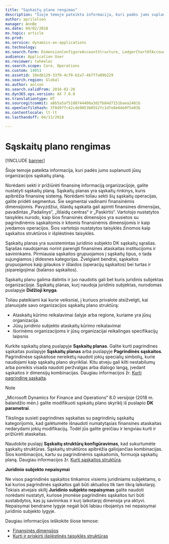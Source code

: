 ```yaml
---
title: "Sąskaitų plano rengimas"
description: "Šioje temoje pateikta informacija, kuri padės jums suplanuoti jūsų organizacijos sąskaitų planą."
author: aprilolson
manager: AnnBe
ms.date: 04/02/2018
ms.topic: article
ms.prod: 
ms.service: dynamics-ax-applications
ms.technology: 
ms.search.form: DimensionConfigureAccountStructure, LedgerChartOfAccounts
audience: Application User
ms.reviewer: twheeloc
ms.search.scope: Core, Operations
ms.custom: 14051
ms.assetid: 10edb129-33f0-4cf9-b2a7-4b7ffa09b229
ms.search.region: Global
ms.author: aolson
ms.search.validFrom: 2016-02-28
ms.dyn365.ops.version: AX 7.0.0
ms.translationtype: HT
ms.sourcegitcommit: a8b5a5af5108744406a3d2fb84d7151baea2481b
ms.openlocfilehash: 3f8d97fc42cde9053b0552fc1dfe8e6de0f5e03b
ms.contentlocale: lt-lt
ms.lasthandoff: 04/13/2018

---
```


# <a name="plan-your-chart-of-accounts"></a>Sąskaitų plano rengimas

[!INCLUDE [banner](../includes/banner.md)]

Šioje temoje pateikta informacija, kuri padės jums suplanuoti jūsų organizacijos sąskaitų planą.

Norėdami sekti ir prižiūrėti finansinę informaciją organizacijoje, galite nustatyti sąskaitų planą. Sąskaitų planas yra sąskaitų rinkinys, kuris apibrėžia finansinę sistemą. Norėdami toliau sekti šių sąskaitų operacijas, galite pridėti segmentus. Šie segmentai vadinami finansinėmis dimensijomis. Pavyzdžiui, išlaidų sąskaita gali apimti finansines dimensijas, pavadintas „Padalinys“, „Išlaidų centras“ ir „Paskirtis“. Vartotojo nustatytos taisyklės nurodo, kaip šios finansinės dimensijos yra susietos su pagrindinėmis sąskaitomis ir kitomis finansinėmis dimensijomis ir kaip įvedamos operacijos. Šios vartotojo nustatytos taisyklės žinomos kaip sąskaitos struktūros ir išplėstinės taisyklės.

Sąskaitų planas yra susistemintas juridinio subjekto DK sąskaitų sąrašas. Sąrašas naudojamas norint parengti finansines ataskaitas institucijoms ir savininkams. Pirmiausia sąskaitos grupuojamos į sąskaitų tipus, o tada sujungiamos į didesnes kategorijas. Žvelgiant bendrai, sąskaitos grupuojamos kaip įplaukos ir išlaidos (operacijų sąskaitos) bei turtas ir įsipareigojimai (balanso sąskaitos).

Sąskaitų planu galima dalintis ir juo naudotis gali bet kuris juridinis subjektas organizacijoje. Sąskaitų planas, kurį naudoja juridinis subjektas, nurodomas puslapyje **Didžioji knyga**.

Toliau pateikiami kai kurie veiksniai, į kuriuos privalote atsižvelgti, kai planuojate savo organizacijos sąskaitų plano struktūrą:

- Ataskaitų kūrimo reikalavimai šalyje arba regione, kuriame yra jūsų organizacija.
- Jūsų juridinio subjekto ataskaitų kūrimo reikalavimai
- Išorinėms organizacijoms ir jūsų organizacijai reikalingas specifikacijų laipsnis

Kurkite sąskaitų planą puslapyje **Sąskaitų planas**. Galite kurti pagrindines sąskaitas puslapyje **Sąskaitų planas** arba puslapyje **Pagrindinės sąskaitos**. Pagrindinėse sąskaitose nereikėtų naudoti jokių specialių simbolių, kurie naudojami kaip sąskaitų plano skyrikliai. Kitu atveju gali kilti nestabilumų arba poreikis visada naudoti peržvalgas arba dialogo langą, įvedant sąskaitos ir dimensijų kombinacijas. Daugiau informacijos žr. [Kurti pagrindinę sąskaitą](tasks/create-main-account.md).

> [!NOTE]
> „Microsoft Dynamics for Finance and Operations“ 8.0 versijoje (2018 m. balandžio mėn.) galite modifikuoti sąskaitų plano skyriklį iš puslapio **DK parametrai**.

Tikslinga susieti pagrindines sąskaitas su pagrindinių sąskaitų kategorijomis, kad galėtumėte išnaudoti numatytąsias finansines ataskaitas nedarydami jokių modifikacijų. Todėl jūs galite greičiau ir lengviau kurti ir prižiūrėti ataskaitas.

Naudokite puslapį **Sąskaitų struktūrų konfigūravimas**, kad sukurtumėte sąskaitų struktūras. Sąskaitų struktūros apibrėžia galiojančias kombinacijas. Šios kombinacijos, kartu su pagrindinėmis sąskaitomis, formuoja sąskaitų planą. Daugiau informacijos žr. [Kurti sąskaitos struktūrą](tasks/create-account-structures.md).

**Juridinio subjekto nepaisymai**

Ne visos pagrindinės sąskaitos tinkamos visiems juridiniams subjektams, o kai kurios pagrindinės sąskaitos gali būti aktualios tik tam tikrą laikotarpį. Tokiais atvejais skiltį **Juridinio subjekto nepaisymas** galite naudoti norėdami nustatyti, kuriose įmonėse pagrindinės sąskaitos turi būti sustabdytos, kas jų savininkas ir kurį laikotarpį dimensija yra aktyvi. Nepaisymai bendrame lygyje negali būti labiau ribojantys nei nepaisymai juridinio subjekto lygyje.

Daugiau informacijos ieškokite šiose temose:

- [Finansinės dimensijos](financial-dimensions.md)
- [Kurti ir priskirti išplėstinės taisyklės struktūras](tasks/create-assign-advanced-rule-structures.md)

